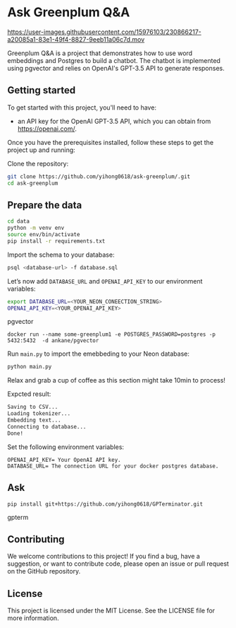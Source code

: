 # Ask Greenplum Q&A

https://user-images.githubusercontent.com/15976103/230866217-a20085a1-83e1-49f4-8827-9eeb11a06c7d.mov

Greenplum Q&A is a project that demonstrates how to use word embeddings and Postgres to build a chatbot. The chatbot is implemented using pgvector and relies on OpenAI's GPT-3.5 API to generate responses.

## Getting started

To get started with this project, you'll need to have:

- an API key for the OpenAI GPT-3.5 API, which you can obtain from https://openai.com/.

Once you have the prerequisites installed, follow these steps to get the project up and running:

Clone the repository:

```bash
git clone https://github.com/yihong0618/ask-greenplum/.git
cd ask-greenplum
```

## Prepare the data

```bash
cd data
python -m venv env
source env/bin/activate
pip install -r requirements.txt
```

Import the schema to your database:

```bash
psql <database-url> -f database.sql
```

Let’s now add `DATABASE_URL` and `OPENAI_API_KEY` to our environment variables:

```bash
export DATABASE_URL=<YOUR_NEON_CONEECTION_STRING> 
OPENAI_API_KEY=<YOUR_OPENAI_API_KEY>
```

pgvector 
```
docker run --name some-greenplum1 -e POSTGRES_PASSWORD=postgres -p 5432:5432  -d ankane/pgvector
```


Run `main.py` to import the emebbeding to your Neon database:

```bash
python main.py
```

Relax and grab a cup of coffee as this section might take 10min to process!

Expcted result:

```bash
Saving to CSV...
Loading tokenizer...
Embedding text...
Connecting to database...
Done!
```


Set the following environment variables:

```
OPENAI_API_KEY= Your OpenAI API key.
DATABASE_URL= The connection URL for your docker postgres database.
```

## Ask

```console
pip install git+https://github.com/yihong0618/GPTerminator.git
```

gpterm


## Contributing

We welcome contributions to this project! If you find a bug, have a suggestion, or want to contribute code, please open an issue or pull request on the GitHub repository.

## License

This project is licensed under the MIT License. See the LICENSE file for more information.
